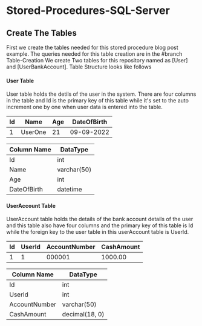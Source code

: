 # Stored-Procedures-SQL-Server

## Create The Tables
First we create the tables needed for this stored procedure blog post example.
The queries needed for this table creation are in the #branch Table-Creation
We create Two tables for this repository named as [User] and [UserBankAccount].
Table Structure looks like follows

<h4>User Table</h4>
User table holds the detils of the user in the system. There are four columns in the table 
and Id is the primary key of this table while it's set to the auto increment one by one when 
user data is entered into the table.

| Id  | Name    | Age| DateOfBirth |
|-----|---------|----|-------------|
|   1 | UserOne |  21| 09-09-2022  |

|Column Name | DataType |
|------------|----------|
|Id          |      int |
|Name      |      varchar(50) |
|Age | int |
|DateOfBirth | datetime |

<h4>UserAccount Table</h4>
UserAccount table holds the details of the bank account details of the user and this table also 
have four columns and the primary key of this table is Id while the foreign key to the user table 
in this userAccount table is UserId.

| Id | UserId | AccountNumber | CashAmount |
|----|--------|---------------|------------|
|   1|       1|         000001|     1000.00|

|Column Name | DataType |
|------------|----------|
|Id          |      int |
|UserId      |      int |
|AccountNumber | varchar(50) |
|CashAmount | decimal(18, 0) |
